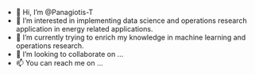 - 👋 Hi, I’m @Panagiotis-T
- 👀 I’m interested in implementing data science and operations research application in energy related applications.
- 🌱 I’m currently trying to enrich my knowledge in machine learning and operations research.
- 💞️ I’m looking to collaborate on ...
- 📫 You can reach me on ...

<!---
Panagiotis-T/Panagiotis-T is a ✨ special ✨ repository because its `README.md` (this file) appears on your GitHub profile.
You can click the Preview link to take a look at your changes.
--->
